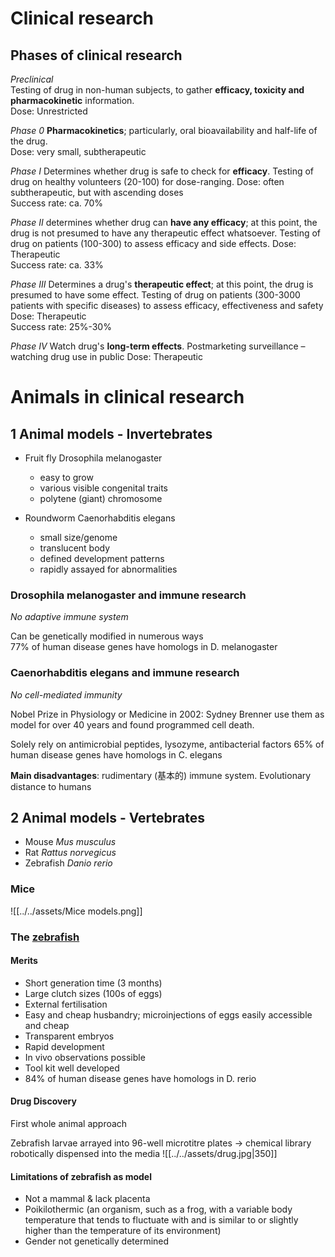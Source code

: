 # Clinical research
## Phases of clinical research
*Preclinical*   
Testing of drug in non-human subjects, to gather **efficacy, toxicity and pharmacokinetic** information.  
Dose: Unrestricted

*Phase 0*
**Pharmacokinetics**; particularly, oral bioavailability and half-life of the drug.  
Dose: very small, subtherapeutic

*Phase I*
Determines whether drug is safe to check for **efficacy**. Testing of drug on healthy volunteers (20-100) for dose-ranging.
Dose: often subtherapeutic, but with ascending doses   
Success rate: ca. 70%

*Phase II*
determines whether drug can **have any efficacy**; at this point, the drug is not presumed to have any therapeutic effect whatsoever. Testing of drug on patients (100-300) to assess efficacy and side effects.
Dose: Therapeutic  
Success rate: ca. 33%

*Phase III*
Determines a drug's **therapeutic effect**; at this point, the drug is presumed to have some effect. Testing of drug on patients (300-3000 patients with specific diseases) to assess efficacy, effectiveness and safety
Dose: Therapeutic  
Success rate: 25%-30%

*Phase IV*
Watch drug's **long-term effects**. Postmarketing surveillance – watching drug use in public
Dose: Therapeutic

# Animals in clinical research
## 1 Animal models - Invertebrates
+ Fruit fly Drosophila melanogaster
	+ easy to grow
	+ various visible congenital traits
	+ polytene (giant) chromosome
  
+ Roundworm Caenorhabditis elegans
	+ small size/genome
	+ translucent body
	+ defined development patterns
	+ rapidly assayed for abnormalities

### Drosophila melanogaster and immune research
*No adaptive immune system*

Can be genetically modified in numerous ways  
77% of human disease genes have homologs in D. melanogaster  

### Caenorhabditis elegans and immune research
*No cell-mediated immunity*

Nobel Prize in Physiology or Medicine in 2002: Sydney Brenner use them as model for over 40 years and found programmed cell death.

Solely rely on antimicrobial peptides, lysozyme, antibacterial factors
65% of human disease genes have homologs in C. elegans

**Main disadvantages**: rudimentary (基本的) immune system. Evolutionary distance to humans

## 2 Animal models - Vertebrates
+ Mouse  *Mus musculus*
+ Rat  *Rattus norvegicus*
+ Zebrafish  *Danio rerio*

### Mice
![[../../assets/Mice models.png]]

### The [zebrafish](https://www.zebrafishfilm.org)
#### Merits
+ Short generation time (3 months)
+ Large clutch sizes (100s of eggs)
+ External fertilisation
+ Easy and cheap husbandry; microinjections of eggs easily accessible and cheap
+ Transparent embryos
+ Rapid development
+ In vivo observations possible
+ Tool kit well developed
+ 84% of human disease genes have homologs in D. rerio

#### Drug Discovery
First whole animal approach

Zebrafish larvae arrayed into 96-well microtitre plates → chemical library robotically dispensed into the media
![[../../assets/drug.jpg|350]]

#### Limitations of zebrafish as model
+ Not a mammal & lack placenta
+ Poikilothermic (an organism, such as a frog, with a variable body temperature that tends to fluctuate with and is similar to or slightly higher than the temperature of its environment)
+ Gender not genetically determined
